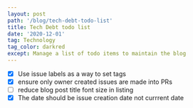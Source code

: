 ```yaml
---
layout: post
path: '/blog/tech-debt-todo-list'
title: Tech Debt todo list
date: '2020-12-01'
tag: Technology
tag_color: darkred
except: Manage a list of todo items to maintain the blog
---
```

- [x] Use issue labels as a way to set tags
- [x] ensure only owner created issues are made into PRs
- [ ] reduce blog post title font size in listing
- [x] The date should be issue creation date not currrent date
